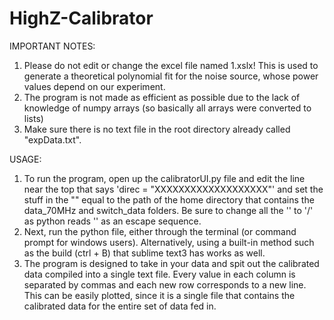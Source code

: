 # HighZ-Calibrator
IMPORTANT NOTES:
1. Please do not edit or change the excel file named 1.xslx! This is used to generate a theoretical polynomial fit for the noise source, whose power values depend on our experiment. 
2. The program is not made as efficient as possible due to the lack of knowledge of numpy arrays (so basically all arrays were converted to lists)
3. Make sure there is no text file in the root directory already called "expData.txt".


USAGE:
1. To run the program, open up the calibratorUI.py file and edit the line near the top that says 'direc = "XXXXXXXXXXXXXXXXXXX"' and set the stuff in the "" equal to the path of the home directory that contains the data_70MHz and switch_data folders. Be sure to change all the '\' to '/' as python reads '\' as an escape sequence.
2. Next, run the python file, either through the terminal (or command prompt for windows users). Alternatively, using a built-in method such as the build (ctrl + B) that sublime text3 has works as well.
3. The program is designed to take in your data and spit out the calibrated data compiled into a single text file. Every value in each column is separated by commas and each new row corresponds to a new line. This can be easily plotted, since it is a single file that contains the calibrated data for the entire set of data fed in.
